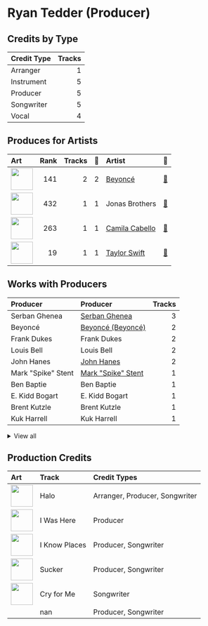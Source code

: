 # Ryan Tedder (Producer)

## Credits by Type

| Credit Type | Tracks |
|:---|---:|
| Arranger | 1 |
| Instrument | 5 |
| Producer | 5 |
| Songwriter | 5 |
| Vocal | 4 |

## Produces for Artists

| Art | Rank | Tracks | 💚 | Artist | 🔗 |
|:---|---:|---:|---:|:---|:---|
| <img src="https://i.scdn.co/image/ab6761610000e5eb247f44069c0bd1781df2f785" alt="" width="50" /> | 141 | 2 | 2 | [Beyoncé](../../artists/beyoncé/overview.md) | [🔗](https://open.spotify.com/artist/6vWDO969PvNqNYHIOW5v0m) |
| <img src="https://i.scdn.co/image/ab6761610000e5ebab4364d80728df548a4f7d77" alt="" width="50" /> | 432 | 1 | 1 | Jonas Brothers | [🔗](https://open.spotify.com/artist/7gOdHgIoIKoe4i9Tta6qdD) |
| <img src="https://i.scdn.co/image/ab6761610000e5eb76470faf6330235edbcb90a9" alt="" width="50" /> | 263 | 1 | 1 | [Camila Cabello](../../artists/camila_cabello/overview.md) | [🔗](https://open.spotify.com/artist/4nDoRrQiYLoBzwC5BhVJzF) |
| <img src="https://i.scdn.co/image/ab6761610000e5ebe672b5f553298dcdccb0e676" alt="" width="50" /> | 19 | 1 | 1 | [Taylor Swift](../../artists/taylor_swift/overview.md) | [🔗](https://open.spotify.com/artist/06HL4z0CvFAxyc27GXpf02) |

## Works with Producers

| Producer | Producer | Tracks |
|:---|:---|---:|
| Serban Ghenea | [Serban Ghenea](../serban_ghenea/overview.md) | 3 |
| Beyoncé | [Beyoncé (Beyoncé)](../beyoncé_(beyoncé)/overview.md) | 2 |
| Frank Dukes | Frank Dukes | 2 |
| Louis Bell | Louis Bell | 2 |
| John Hanes | [John Hanes](../john_hanes/overview.md) | 2 |
| Mark "Spike" Stent | [Mark "Spike" Stent](../mark__spike__stent/overview.md) | 1 |
| Ben Baptie | Ben Baptie | 1 |
| E. Kidd Bogart | E. Kidd Bogart | 1 |
| Brent Kutzle | Brent Kutzle | 1 |
| Kuk Harrell | Kuk Harrell | 1 |


<details>
<summary>View all</summary>

| Producer | Producer | Tracks |
|:---|:---|---:|
| Nick Jonas | Nick Jonas | 1 |
| Camila Cabello | Camila Cabello | 1 |
| Kevin Jonas | Kevin Jonas | 1 |
| Joe Jonas | Joe Jonas | 1 |
| Noel Zancanella | Noel Zancanella | 1 |
| Diane Warren | Diane Warren | 1 |
| Rich Rich | Rich Rich | 1 |
| Manny Marroquin | [Manny Marroquin](../manny_marroquin/overview.md) | 1 |
| Carl Rosen | Carl Rosen | 1 |
| Jim Caruana | Jim Caruana | 1 |
| Taylor Swift | [Taylor Swift](../taylor_swift/overview.md) | 1 |
| Smith Carlson | Smith Carlson | 1 |

</details>


## Production Credits

| Art | Track | Credit Types |
|:---|:---|:---|
| <img src="https://i.scdn.co/image/ab67616d0000b273e13de7b8662b085b0885ffef" alt="" width="50" /> | Halo | Arranger, Producer, Songwriter |
| <img src="https://i.scdn.co/image/ab67616d0000b273ff5429125128b43572dbdccd" alt="" width="50" /> | I Was Here | Producer |
| <img src="https://i.scdn.co/image/ab67616d0000b2739abdf14e6058bd3903686148" alt="" width="50" /> | I Know Places | Producer, Songwriter |
| <img src="https://i.scdn.co/image/ab67616d0000b273de1a3a5eaa0c75bb18e7b597" alt="" width="50" /> | Sucker | Producer, Songwriter |
| <img src="https://i.scdn.co/image/ab67616d0000b273c4f298e7cbedb77f8e030ff0" alt="" width="50" /> | Cry for Me | Songwriter |
| | nan | Producer, Songwriter |